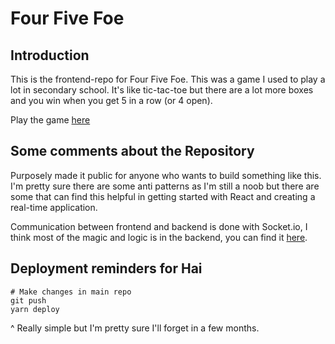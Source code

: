 # Four Five Foe

## Introduction

This is the frontend-repo for Four Five Foe. This was a game I used to play a lot in secondary school. It's like tic-tac-toe but there are a lot more boxes and you win when you get 5 in a row (or 4 open).

Play the game [here](https://helloimhai.github.io/four-five-foe)

## Some comments about the Repository

Purposely made it public for anyone who wants to build something like this. I'm pretty sure there are some anti patterns as I'm still a noob but there are some that can find this helpful in getting started with React and creating a real-time application.

Communication between frontend and backend is done with Socket.io, I think most of the magic and logic is in the backend, you can find it [here](https://github.com/helloImHai/backboard).

## Deployment reminders for Hai

```
# Make changes in main repo
git push
yarn deploy
```

^ Really simple but I'm pretty sure I'll forget in a few months.
